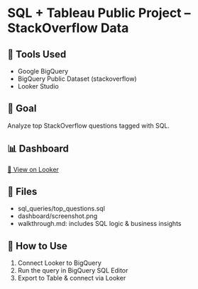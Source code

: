 # SQL + Tableau Public Project – StackOverflow Data

## 🧩 Tools Used
- Google BigQuery
- BigQuery Public Dataset (stackoverflow)
- Looker Studio

## 🎯 Goal
Analyze top StackOverflow questions tagged with SQL.

## 📊 Dashboard
[🔗 View on Looker](https://lookerstudio.google.com/reporting/4dd84957-c512-4ec1-88e4-e0225c076c9d)


## 📁 Files
- sql_queries/top_questions.sql
- dashboard/screenshot.png
- walkthrough.md: includes SQL logic & business insights

## 🚀 How to Use
1. Connect Looker to BigQuery
2. Run the query in BigQuery SQL Editor
3. Export to Table & connect via Looker
